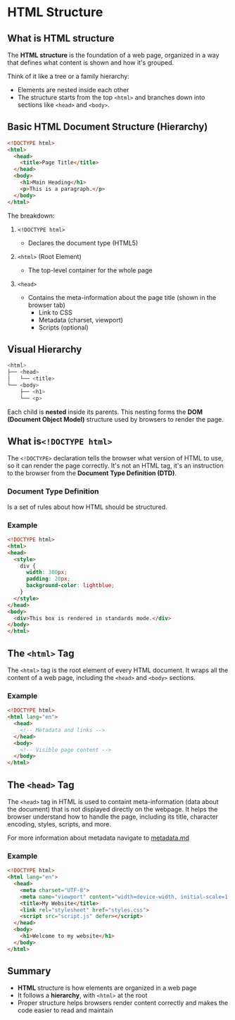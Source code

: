 # HTML Structure


## What is HTML structure

The **HTML structure** is the foundation of a web page,
organized in a way that defines what content is shown and
how it's grouped.

Think of it like a tree or a family hierarchy:
- Elements are nested inside each other
- The structure starts from the top `<html>` and branches down into sections like `<head>` and `<body>`.


## Basic HTML Document Structure (Hierarchy)

```html
<!DOCTYPE html>
<html>
  <head>
    <title>Page Title</title>
  </head>
  <body>
    <h1>Main Heading</h1>
    <p>This is a paragraph.</p>
  </body>
</html>
```

The breakdown:

1. `<!DOCTYPE html>`
    - Declares the document type (HTML5)

2. `<html>` (Root Element)
    - The top-level container for the whole page

3. `<head>`
    - Contains the meta-information about the page title (shown in the browser tab)
        - Link to CSS
        - Metadata (charset, viewport)
        - Scripts (optional)

## Visual Hierarchy

```php
<html>
├── <head>
│   └── <title>
└── <body>
    ├── <h1>
    └── <p>
```

Each child is **nested** inside its parents. This nesting 
forms the **DOM (Document Object Model)** structure used
by browsers to render the page.


## What is`<!DOCTYPE html>`

The `<!DOCTYPE>` declaration tells the browser what version of HTML to use, so it can render the page correctly. It's not an HTML tag, it's an instruction to the browser from the **Document Type Definition (DTD)**.

### Document Type Definition

Is a set of rules about how HTML should be structured.

### Example

```html
<!DOCTYPE html>
<html>
<head>
  <style>
    div {
      width: 300px;
      padding: 20px;
      background-color: lightblue;
    }
  </style>
</head>
<body>
  <div>This box is rendered in standards mode.</div>
</body>
</html>
```


## The `<html>` Tag

The `<html>` tag is the root element of every HTML document. It wraps all the content of a web page, including the `<head>` and `<body>` sections.

### Example

```html
<!DOCTYPE html>
<html lang="en">
  <head>
    <!-- Metadata and links -->
  </head>
  <body>
    <!-- Visible page content -->
  </body>
</html>
```


## The `<head>` Tag

The `<head>` tag in HTML is used to containt meta-information (data about the document) that is not displayed directly on the webpage. It helps the browser understand how to handle the page, including its title, character encoding, styles, scripts, and more.

For more information about metadata navigate to [metadata.md](https://github.com/joewardperalta/full-stack-dev-notes/blob/main/notes/html/05_metadata.md)

### Example

```html
<!DOCTYPE html>
<html lang="en">
  <head>
    <meta charset="UTF-8">
    <meta name="viewport" content="width=device-width, initial-scale=1.0">
    <title>My Website</title>
    <link rel="stylesheet" href="styles.css">
    <script src="script.js" defer></script>
  </head>
  <body>
    <h1>Welcome to my website</h1>
  </body>
</html>
```


## Summary

- **HTML** structure is how elements are organized in a web page
- It follows a **hierarchy**, with `<html>` at the root
- Proper structure helps browsers render content correctly and
makes the code easier to read and maintain